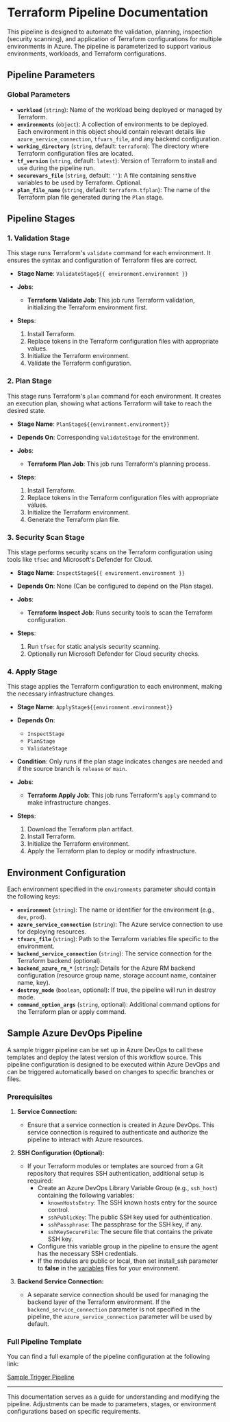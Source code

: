 # Terraform Pipeline Documentation

This pipeline is designed to automate the validation, planning, inspection (security scanning), and application of Terraform configurations for multiple environments in Azure. The pipeline is parameterized to support various environments, workloads, and Terraform configurations.

## Pipeline Parameters

### Global Parameters

- **`workload`** (`string`): Name of the workload being deployed or managed by Terraform.
- **`environments`** (`object`): A collection of environments to be deployed. Each environment in this object should contain relevant details like `azure_service_connection`, `tfvars_file`, and any backend configuration.
- **`working_directory`** (`string`, default: `terraform`): The directory where Terraform configuration files are located.
- **`tf_version`** (`string`, default: `latest`): Version of Terraform to install and use during the pipeline run.
- **`securevars_file`** (`string`, default: `''`): A file containing sensitive variables to be used by Terraform. Optional.
- **`plan_file_name`** (`string`, default: `terraform.tfplan`): The name of the Terraform plan file generated during the `Plan` stage.

## Pipeline Stages

### 1. Validation Stage

This stage runs Terraform's `validate` command for each environment. It ensures the syntax and configuration of Terraform files are correct.

- **Stage Name**: `ValidateStage${{ environment.environment }}`
- **Jobs**:
  - **Terraform Validate Job**: This job runs Terraform validation, initializing the Terraform environment first.

- **Steps**:
  1. Install Terraform.
  2. Replace tokens in the Terraform configuration files with appropriate values.
  3. Initialize the Terraform environment.
  4. Validate the Terraform configuration.

### 2. Plan Stage

This stage runs Terraform's `plan` command for each environment. It creates an execution plan, showing what actions Terraform will take to reach the desired state.

- **Stage Name**: `PlanStage${{environment.environment}}`
- **Depends On**: Corresponding `ValidateStage` for the environment.
- **Jobs**:
  - **Terraform Plan Job**: This job runs Terraform's planning process.

- **Steps**:
  1. Install Terraform.
  2. Replace tokens in the Terraform configuration files with appropriate values.
  3. Initialize the Terraform environment.
  4. Generate the Terraform plan file.

### 3. Security Scan Stage

This stage performs security scans on the Terraform configuration using tools like `tfsec` and Microsoft's Defender for Cloud.

- **Stage Name**: `InspectStage${{ environment.environment }}`
- **Depends On**: None (Can be configured to depend on the Plan stage).
- **Jobs**:
  - **Terraform Inspect Job**: Runs security tools to scan the Terraform configuration.

- **Steps**:
  1. Run `tfsec` for static analysis security scanning.
  2. Optionally run Microsoft Defender for Cloud security checks.

### 4. Apply Stage

This stage applies the Terraform configuration to each environment, making the necessary infrastructure changes.

- **Stage Name**: `ApplyStage${{environment.environment}}`
- **Depends On**:
  - `InspectStage`
  - `PlanStage`
  - `ValidateStage`

- **Condition**: Only runs if the plan stage indicates changes are needed and if the source branch is `release` or `main`.

- **Jobs**:
  - **Terraform Apply Job**: This job runs Terraform's `apply` command to make infrastructure changes.

- **Steps**:
  1. Download the Terraform plan artifact.
  2. Install Terraform.
  3. Initialize the Terraform environment.
  4. Apply the Terraform plan to deploy or modify infrastructure.

## Environment Configuration

Each environment specified in the `environments` parameter should contain the following keys:

- **`environment`** (`string`): The name or identifier for the environment (e.g., `dev`, `prod`).
- **`azure_service_connection`** (`string`): The Azure service connection to use for deploying resources.
- **`tfvars_file`** (`string`): Path to the Terraform variables file specific to the environment.
- **`backend_service_connection`** (`string`): The service connection for the Terraform backend (optional).
- **`backend_azure_rm_*`** (`string`): Details for the Azure RM backend configuration (resource group name, storage account name, container name, key).
- **`destroy_mode`** (`boolean`, optional): If true, the pipeline will run in destroy mode.
- **`command_option_args`** (`string`, optional): Additional command options for the Terraform plan or apply command.

## Sample Azure DevOps Pipeline
A sample trigger pipeline can be set up in Azure DevOps to call these templates and deploy the latest version of this workflow source. This pipeline configuration is designed to be executed within Azure DevOps and can be triggered automatically based on changes to specific branches or files.

### Prerequisites

1. **Service Connection:**
   - Ensure that a service connection is created in Azure DevOps. This service connection is required to authenticate and authorize the pipeline to interact with Azure resources.

2. **SSH Configuration (Optional):**
   - If your Terraform modules or templates are sourced from a Git repository that requires SSH authentication, additional setup is required:
     - Create an Azure DevOps Library Variable Group (e.g., `ssh_host`) containing the following variables:
       - `knownHostsEntry`: The SSH known hosts entry for the source control.
       - `sshPublicKey`: The public SSH key used for authentication.
       - `sshPassphrase`: The passphrase for the SSH key, if any.
       - `sshKeySecureFile`: The secure file that contains the private SSH key.
     - Configure this variable group in the pipeline to ensure the agent has the necessary SSH credentials.
     - If the modules are public or local, then set install_ssh parameter to **false** in the [variables](../.azuredevops/variables/) files for your environment.

3. **Backend Service Connection:**
   - A separate service connection should be used for managing the backend layer of the Terraform environment. If the `backend_service_connection` parameter is not specified in the pipeline, the `azure_service_connection` parameter will be used by default.

### Full Pipeline Template

You can find a full example of the pipeline configuration at the following link:

[Sample Trigger Pipeline](./tests/Readme.md)

---

This documentation serves as a guide for understanding and modifying the pipeline. Adjustments can be made to parameters, stages, or environment configurations based on specific requirements.
